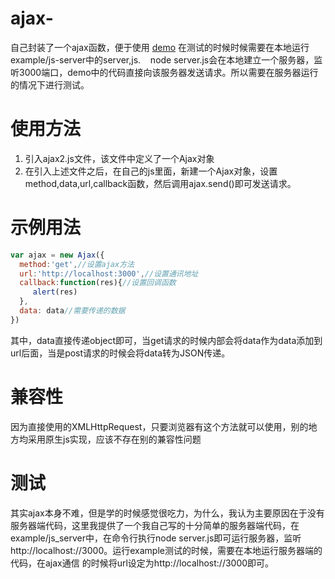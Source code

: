 # ajax-
自己封装了一个ajax函数，便于使用
[demo](http://blog.xiaoboma.com/ajax-/)
在测试的时候时候需要在本地运行example/js-server中的server,js.    node server.js会在本地建立一个服务器，监听3000端口，demo中的代码直接向该服务器发送请求。所以需要在服务器运行的情况下进行测试。

# 使用方法
1. 引入ajax2.js文件，该文件中定义了一个Ajax对象
2. 在引入上述文件之后，在自己的js里面，新建一个Ajax对象，设置method,data,url,callback函数，然后调用ajax.send()即可发送请求。

# 示例用法

```js
var ajax = new Ajax({
  method:'get',//设置ajax方法
  url:'http://localhost:3000',//设置通讯地址
  callback:function(res){//设置回调函数
     alert(res)
  },
  data: data//需要传递的数据
})
```
其中，data直接传递object即可，当get请求的时候内部会将data作为data添加到url后面，当是post请求的时候会将data转为JSON传递。
# 兼容性
因为直接使用的XMLHttpRequest，只要浏览器有这个方法就可以使用，别的地方均采用原生js实现，应该不存在别的兼容性问题

# 测试
其实ajax本身不难，但是学的时候感觉很吃力，为什么，我认为主要原因在于没有服务器端代码，这里我提供了一个我自己写的十分简单的服务器端代码，在
example/js_server中，在命令行执行node server.js即可运行服务器，监听http://localhost://3000。运行example测试的时候，需要在本地运行服务器端的代码，在ajax通信
的时候将url设定为http://localhost://3000即可。
